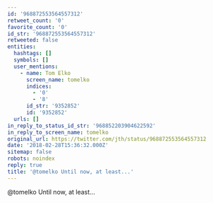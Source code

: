 ```yaml
---
id: '968872553564557312'
retweet_count: '0'
favorite_count: '0'
id_str: '968872553564557312'
retweeted: false
entities:
  hashtags: []
  symbols: []
  user_mentions:
    - name: Tom Elko
      screen_name: tomelko
      indices:
        - '0'
        - '8'
      id_str: '9352852'
      id: '9352852'
  urls: []
in_reply_to_status_id_str: '968852203904622592'
in_reply_to_screen_name: tomelko
original_url: https://twitter.com/jth/status/968872553564557312
date: '2018-02-28T15:36:32.000Z'
sitemap: false
robots: noindex
reply: true
title: '@tomelko Until now, at least...'
---
```


@tomelko Until now, at least...